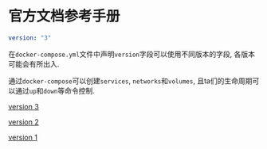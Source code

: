 # 官方文档参考手册

```yaml
version: "3"
```

在`docker-compose.yml`文件中声明`version`字段可以使用不同版本的字段, 各版本可能会有所出入.

通过`docker-compose`可以创建`services`, `networks`和`volumes`, 且ta们的生命周期可以通过`up`和`down`等命令控制.

[version 3](https://docs.docker.com/compose/compose-file/)

[version 2](https://docs.docker.com/compose/compose-file/compose-file-v2/)

[version 1](https://docs.docker.com/compose/compose-file/compose-file-v1/)
